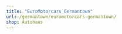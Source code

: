 ```yaml
---
title: "EuroMotorcars Germantown"
url: /germantown/euromotorcars-germantown/
shop: Autohaus
---
```

